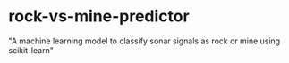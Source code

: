 # rock-vs-mine-predictor
"A machine learning model to classify sonar signals as rock or mine using scikit-learn"
